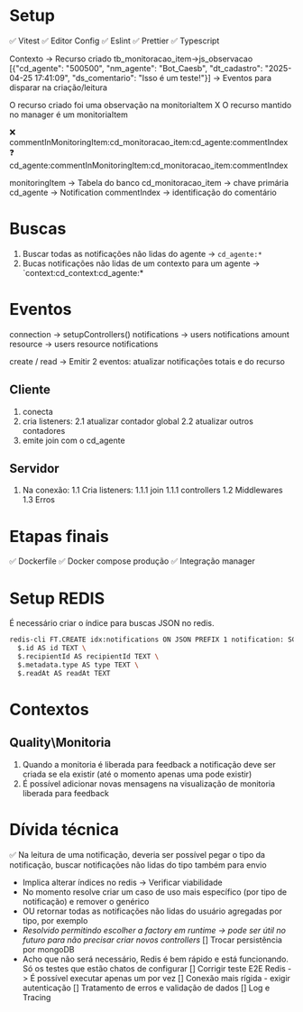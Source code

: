 # Setup

✅ Vitest
✅ Editor Config
✅ Eslint
✅ Prettier
✅ Typescript

Contexto  -> Recurso criado
            tb_monitoracao_item->js_observacao
                                 [{"cd_agente": "500500", "nm_agente": "Bot_Caesb", "dt_cadastro": "2025-04-25 17:41:09", "ds_comentario": "Isso é um teste!"}]
          -> Eventos para disparar na criação/leitura

O recurso criado foi uma observação na monitoriaItem X
O recurso mantido no manager é um monitoriaItem

❌ commentInMonitoringItem:cd_monitoracao_item:cd_agente:commentIndex
❓ cd_agente:commentInMonitoringItem:cd_monitoracao_item:commentIndex

monitoringItem -> Tabela do banco
cd_monitoracao_item -> chave primária
cd_agente -> Notification
commentIndex -> identificação do comentário

# Buscas

1. Buscar todas as notificações não lidas do agente -> `cd_agente:*`
2. Bucas notificações não lidas de um contexto para um agente -> `context:cd_context:cd_agente:*


# Eventos

connection -> setupControllers()
notifications -> users notifications amount
resource -> users resource notifications

create / read -> Emitir 2 eventos: atualizar notificações totais e do recurso

## Cliente

1. conecta
2. cria listeners:
   2.1 atualizar contador global
   2.2 atualizar outros contadores
3. emite join com o cd_agente

## Servidor

1. Na conexão:
  1.1 Cria listeners:
    1.1.1 join
    1.1.1 controllers
  1.2 Middlewares
  1.3 Erros

# Etapas finais
✅ Dockerfile
✅ Docker compose produção
✅ Integração manager

# Setup REDIS
É necessário criar o índice para buscas JSON no redis.
```bash
redis-cli FT.CREATE idx:notifications ON JSON PREFIX 1 notification: SCHEMA \
  $.id AS id TEXT \
  $.recipientId AS recipientId TEXT \
  $.metadata.type AS type TEXT \
  $.readAt AS readAt TEXT
```

# Contextos

## Quality\Monitoria
1. Quando a monitoria é liberada para feedback a notificação deve ser criada se ela existir (até o momento apenas uma pode existir)
2. É possível adicionar novas mensagens na visualização de monitoria liberada para feedback

# Dívida técnica

✅ Na leitura de uma notificação, deveria ser possível pegar o tipo da notificação, buscar notificações não lidas do tipo também para envio
  - Implica alterar índices no redis -> Verificar viabilidade
  - No momento resolve criar um caso de uso mais específico (por tipo de notificação) e remover o genérico
  - OU retornar todas as notificações não lidas do usuário agregadas por tipo, por exemplo
  - *Resolvido permitindo escolher a factory em runtime -> pode ser útil no futuro para não precisar criar novos controllers*
[] Trocar persistência por mongoDB
  - Acho que não será necessário, Redis é bem rápido e está funcionando. Só os testes que estão chatos de configurar
[] Corrigir teste E2E Redis -> É possível executar apenas um por vez
[] Conexão mais rígida - exigir autenticação
[] Tratamento de erros e validação de dados
[] Log e Tracing
